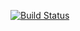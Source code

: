 [![Build Status](https://travis-ci.org/michalovsky/multi-docker.svg?branch=master)](https://travis-ci.org//michalovsky/multi-docker) 

